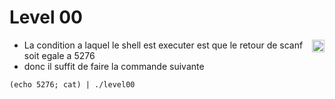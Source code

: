 # Level 00
<a href="/level01"><img align='right' width=20x height=auto src="https://cdn.onlinewebfonts.com/svg/img_68680.png"></img></a>

- La condition a laquel le shell est executer est que le retour de scanf soit egale a 5276
- donc il suffit de faire la commande suivante
```
(echo 5276; cat) | ./level00
```
